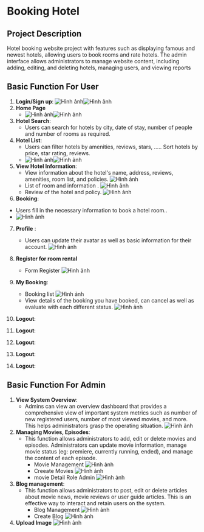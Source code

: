 # Booking Hotel

##  Project Description
Hotel booking website project with features such as displaying famous and newest hotels, allowing users to book rooms and rate hotels. The admin interface allows administrators to manage website content, including adding, editing, and deleting hotels, managing users, and viewing reports
##  Basic Function For User
1. **Login/Sign up**:
![Hình ảnh](image-markdown/login.png)![Hình ảnh](image-markdown/register.png)
2. **Home Page**
   - ![Hình ảnh](image-markdown/hompage-1.png)![Hình ảnh](image-markdown/hompage-2.png)
3. **Hotel Search**:
     - Users can search for hotels by city, date of stay, number of people and number of rooms as required.
4. **Hotel List**:
     - Users can filter hotels by amenities, reviews, stars, ..... Sort hotels by price, star rating, reviews.
     - ![Hình ảnh](image-markdown/hotel-list-1.png)![Hình ảnh](image-markdown/hotel-list-2.png)
5. **View Hotel Information**:
     - View information about the hotel's name, address, reviews, amenities, room list, and policies.
       ![Hình ảnh](image-markdown/hotel-detail-1.png)
     - List of room and information .
       ![Hình ảnh](image-markdown/room-detail.png)
     - Review of the hotel and policy.
         ![Hình ảnh](image-markdown/hotel-detail-2.png)
6. **Booking**:  
  - Users fill in the necessary information to book a hotel room..
  -  ![Hình ảnh](image-markdown/info-booking.png)
7. **Profile** :
     - Users can update their avatar as well as basic information for their account.
        ![Hình ảnh](image-markdown/profile-user.png)
8. **Register for room rental**
   - Form Register
      ![Hình ảnh](image-markdown/dangkybanphong.png)
9. **My Booking**:
     - Booking list
       ![Hình ảnh](image-markdown/list-booking.png)
     - View details of the booking you have booked, can cancel as well as evaluate with each different status.
      ![Hình ảnh](image-markdown/booking-detail.png)
     
9. **Logout**:
9. **Logout**:
9. **Logout**:
9. **Logout**:
9. **Logout**:
##  Basic Function For Admin
1. **View System Overview**:
    - Admins can view an overview dashboard that provides a comprehensive view of important system metrics such as number of new registered users, number of most viewed movies, and more. This helps administrators       grasp the operating situation.
       ![Hình ảnh](img_ma/admin-dashboard.png)
2. **Managing Movies, Episodes**:
    - This function allows administrators to add, edit or delete movies and episodes. Administrators can update movie information, manage movie status (eg: premiere, currently running, ended), and manage the           content of each episode.
      - Movie Management
        ![Hình ảnh](img_ma/manager-movie.png)
       - Creeate Movies
        ![Hình ảnh](img_ma/create-movie-admin.png)
       - movie Detail Role Admin
        ![Hình ảnh](img_ma/detail-move-admin.png)
3. **Blog management**:
   - This function allows administrators to post, edit or delete articles about movie news, movie reviews or user guide articles. This is an effective way to interact and retain users on the system.
     - Blog Management
     ![Hình ảnh](img_ma/manager-blog.png)
     - Create Blog
     ![Hình ảnh](img_ma/create-blog.png)
4. **Upload Image**
   ![Hình ảnh](img_ma/upload-image.png)
